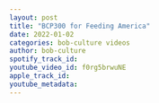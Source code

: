 ```yaml
---
layout: post
title: "BCP300 for Feeding America"
date: 2022-01-02
categories: bob-culture videos
author: bob-culture
spotify_track_id: 
youtube_video_id: f0rg5brwuNE
apple_track_id: 
youtube_metadata: 
---
```

